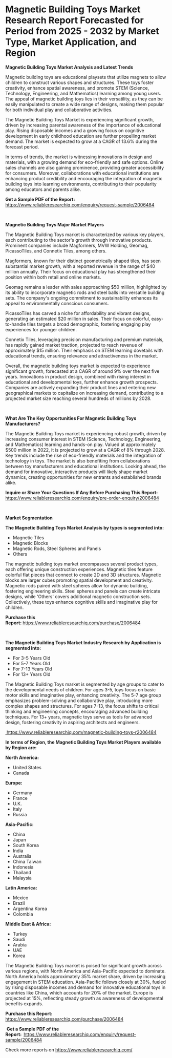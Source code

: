 <p><h1>Magnetic Building Toys Market Research Report Forecasted for Period from 2025 -  2032 by Market Type, Market Application, and Region</h1></p><p><strong>Magnetic Building Toys Market Analysis and Latest Trends</strong></p>
<p><p>Magnetic building toys are educational playsets that utilize magnets to allow children to construct various shapes and structures. These toys foster creativity, enhance spatial awareness, and promote STEM (Science, Technology, Engineering, and Mathematics) learning among young users. The appeal of magnetic building toys lies in their versatility, as they can be easily manipulated to create a wide range of designs, making them popular for both individual play and collaborative activities.</p><p>The Magnetic Building Toys Market is experiencing significant growth, driven by increasing parental awareness of the importance of educational play. Rising disposable incomes and a growing focus on cognitive development in early childhood education are further propelling market demand. The market is expected to grow at a CAGR of 13.6% during the forecast period. </p><p>In terms of trends, the market is witnessing innovations in design and materials, with a growing demand for eco-friendly and safe options. Online sales channels are also gaining prominence, providing greater accessibility for consumers. Moreover, collaborations with educational institutions are enhancing product credibility and encouraging the integration of magnetic building toys into learning environments, contributing to their popularity among educators and parents alike.</p></p>
<p><strong>Get a Sample PDF of the Report:&nbsp;</strong> <a href="https://www.reliableresearchiq.com/enquiry/request-sample/2006484?utm_campaign=3202&utm_medium=2&utm_source=Github&utm_content=ia&utm_term=05042025&utm_id=magnetic-building-toys">https://www.reliableresearchiq.com/enquiry/request-sample/2006484</a></p>
<p>&nbsp;</p>
<p><strong>Magnetic Building Toys Major Market Players</strong></p>
<p><p>The Magnetic Building Toys market is characterized by various key players, each contributing to the sector's growth through innovative products. Prominent companies include Magformers, MVW Holding, Geomag, PicassoTiles, and Connetix Tiles, among others. </p><p>Magformers, known for their distinct geometrically shaped tiles, has seen substantial market growth, with a reported revenue in the range of $40 million annually. Their focus on educational play has strengthened their position within both retail and online markets.</p><p>Geomag remains a leader with sales approaching $50 million, highlighted by its ability to incorporate magnetic rods and steel balls into versatile building sets. The company's ongoing commitment to sustainability enhances its appeal to environmentally conscious consumers.</p><p>PicassoTiles has carved a niche for affordability and vibrant designs, generating an estimated $20 million in sales. Their focus on colorful, easy-to-handle tiles targets a broad demographic, fostering engaging play experiences for younger children.</p><p>Connetix Tiles, leveraging precision manufacturing and premium materials, has rapidly gained market traction, projected to reach revenue of approximately $15 million. Their emphasis on STEM learning dovetails with educational trends, ensuring relevance and attractiveness in the market.</p><p>Overall, the magnetic building toys market is expected to experience significant growth, forecasted at a CAGR of around 9% over the next five years. Innovations in product design, combined with rising interest in educational and developmental toys, further enhance growth prospects. Companies are actively expanding their product lines and entering new geographical markets to capitalize on increasing demand, contributing to a projected market size reaching several hundreds of millions by 2028.</p></p>
<p>&nbsp;</p>
<p><strong>What Are The Key Opportunities For Magnetic Building Toys Manufacturers?</strong></p>
<p><p>The Magnetic Building Toys market is experiencing robust growth, driven by increasing consumer interest in STEM (Science, Technology, Engineering, and Mathematics) learning and hands-on play. Valued at approximately $500 million in 2022, it is projected to grow at a CAGR of 8% through 2028. Key trends include the rise of eco-friendly materials and the integration of technology in toys. The market is also benefiting from collaborations between toy manufacturers and educational institutions. Looking ahead, the demand for innovative, interactive products will likely shape market dynamics, creating opportunities for new entrants and established brands alike.</p></p>
<p><strong>Inquire or Share Your Questions If Any Before Purchasing This Report:</strong> <a href="https://www.reliableresearchiq.com/enquiry/pre-order-enquiry/2006484?utm_campaign=3202&utm_medium=2&utm_source=Github&utm_content=ia&utm_term=05042025&utm_id=magnetic-building-toys">https://www.reliableresearchiq.com/enquiry/pre-order-enquiry/2006484</a></p>
<p>&nbsp;</p>
<p><strong>Market Segmentation</strong></p>
<p><strong>The Magnetic Building Toys Market Analysis by types is segmented into:</strong></p>
<p><ul><li>Magnetic Tiles</li><li>Magnetic Blocks</li><li>Magnetic Rods, Steel Spheres and Panels</li><li>Others</li></ul></p>
<p><p>The magnetic building toys market encompasses several product types, each offering unique construction experiences. Magnetic tiles feature colorful flat pieces that connect to create 2D and 3D structures. Magnetic blocks are larger cubes promoting spatial development and creativity. Magnetic rods paired with steel spheres allow for dynamic building, fostering engineering skills. Steel spheres and panels can create intricate designs, while 'Others' covers additional magnetic construction sets. Collectively, these toys enhance cognitive skills and imaginative play for children.</p></p>
<p><strong>Purchase this Report:&nbsp;</strong><a href="https://www.reliableresearchiq.com/purchase/2006484?utm_campaign=3202&utm_medium=2&utm_source=Github&utm_content=ia&utm_term=05042025&utm_id=magnetic-building-toys">https://www.reliableresearchiq.com/purchase/2006484</a></p>
<p>&nbsp;</p>
<p><strong>The Magnetic Building Toys Market Industry Research by Application is segmented into:</strong></p>
<p><ul><li>For 3-5 Years Old</li><li>For 5-7 Years Old</li><li>For 7-13 Years Old</li><li>For 13+ Years Old</li></ul></p>
<p><p>The Magnetic Building Toys market is segmented by age groups to cater to the developmental needs of children. For ages 3-5, toys focus on basic motor skills and imaginative play, enhancing creativity. The 5-7 age group emphasizes problem-solving and collaborative play, introducing more complex shapes and structures. For ages 7-13, the focus shifts to critical thinking and engineering concepts, encouraging advanced building techniques. For 13+ years, magnetic toys serve as tools for advanced design, fostering creativity in aspiring architects and engineers.</p></p>
<p><a href="https://www.reliableresearchiq.com/magnetic-building-toys-r2006484?utm_campaign=3202&utm_medium=2&utm_source=Github&utm_content=ia&utm_term=05042025&utm_id=magnetic-building-toys">&nbsp;https://www.reliableresearchiq.com/magnetic-building-toys-r2006484</a></p>
<p><strong>In terms of Region, the Magnetic Building Toys Market Players available by Region are:</strong></p>
<p>
    <p> <strong> North America: </strong>
        <ul>
            <li>United States</li>
            <li>Canada</li>
        </ul>
        </p> 
    <p> <strong> Europe: </strong>
        <ul>
            <li>Germany</li>
            <li>France</li>
            <li>U.K.</li>
            <li>Italy</li>
            <li>Russia</li>
        </ul>
        </p> 
    <p> <strong> Asia-Pacific: </strong>
        <ul>
            <li>China</li>
            <li>Japan</li>
            <li>South Korea</li>
            <li>India</li>
            <li>Australia</li>
            <li>China Taiwan</li>
            <li>Indonesia</li>
            <li>Thailand</li>
            <li>Malaysia</li>
        </ul>
        </p> 
    <p> <strong> Latin America: </strong>
        <ul>
            <li>Mexico</li>
            <li>Brazil</li>
            <li>Argentina Korea</li>
            <li>Colombia</li>
        </ul>
        </p> 
    <p> <strong> Middle East & Africa: </strong>
        <ul>
            <li>Turkey</li>
            <li>Saudi</li>
            <li>Arabia</li>
            <li>UAE</li>
            <li>Korea</li>
        </ul>
    </p>
    </p>
<p><p>The Magnetic Building Toys market is poised for significant growth across various regions, with North America and Asia-Pacific expected to dominate. North America holds approximately 35% market share, driven by increasing engagement in STEM education. Asia-Pacific follows closely at 30%, fueled by rising disposable incomes and demand for innovative educational toys in countries like China, which accounts for 20% of the market. Europe is projected at 15%, reflecting steady growth as awareness of developmental benefits expands.</p></p>
<p><strong>Purchase this Report: </strong><a href="https://www.reliableresearchiq.com/purchase/2006484?utm_campaign=3202&utm_medium=2&utm_source=Github&utm_content=ia&utm_term=05042025&utm_id=magnetic-building-toys">https://www.reliableresearchiq.com/purchase/2006484</a></p>
<p>&nbsp;<strong>Get a Sample PDF of the Report:&nbsp;&nbsp;</strong><a href="https://www.reliableresearchiq.com/enquiry/request-sample/2006484?utm_campaign=3202&utm_medium=2&utm_source=Github&utm_content=ia&utm_term=05042025&utm_id=magnetic-building-toys">https://www.reliableresearchiq.com/enquiry/request-sample/2006484</a></p>
<p><strong></strong></p>
<p>Check more reports on <a href="https://www.reliableresearchiq.com/?utm_campaign=3202&utm_medium=2&utm_source=Github&utm_content=ia&utm_term=05042025&utm_id=magnetic-building-toys">https://www.reliableresearchiq.com/</a></p>